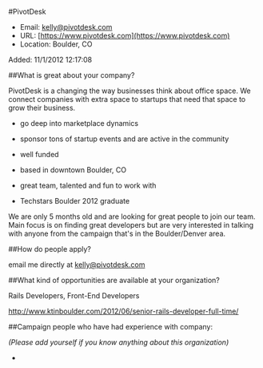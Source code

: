
#PivotDesk

* Email: [kelly@pivotdesk.com](mailto:kelly@pivotdesk.com)
* URL: [https://www.pivotdesk.com](https://www.pivotdesk.com)
* Location: Boulder, CO

Added: 11/1/2012 12:17:08

##What is great about your company?

PivotDesk is a changing the way businesses think about office space.  We connect companies with extra space to startups that need that space to grow their business.  



* go deep into marketplace dynamics

* sponsor tons of startup events and are active in the community

* well funded

* based in downtown Boulder, CO

* great team, talented and fun to work with

* Techstars Boulder 2012 graduate



We are only 5 months old and are looking for great people to join our team.  Main focus is on finding great developers but are very interested in talking with anyone from the campaign that's in the Boulder/Denver area.



##How do people apply?

email me directly at kelly@pivotdesk.com

##What kind of opportunities are available at your organization?

Rails Developers, Front-End Developers

http://www.ktinboulder.com/2012/06/senior-rails-developer-full-time/



##Campaign people who have had experience with company:

*(Please add yourself if you know anything about this organization)*

* 


    